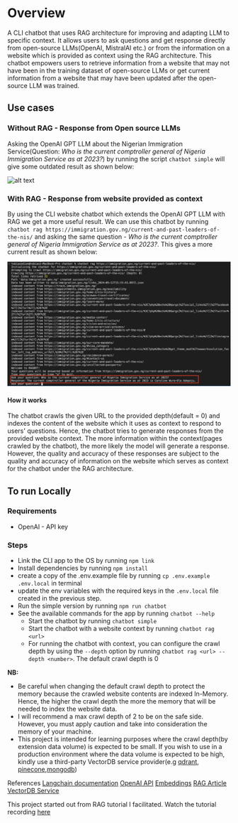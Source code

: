 # Overview

A CLI chatbot that uses RAG architecture for improving and adapting LLM to specific context. It allows users to ask questions and get response directly from open-source LLMs(OpenAI, MistralAI etc.) or from the information on a website which is provided as context using the RAG architecture. This chatbot empowers users to retrieve information from a website that may not have been in the training dataset of open-source LLMs or get current information from a website that may have been updated after the open-source LLM was trained.

## Use cases

### Without RAG - Response from Open source LLMs

Asking the OpenAI GPT LLM about the Nigerian Immigration Service(Question: _Who is the current comptroller general of Nigeria Immigration Service as at 2023?_) by running the script `chatbot simple` will give some outdated result as shown below:

![alt text](result.png)

### With RAG - Response from website provided as context

By using the CLI website chatbot which extends the OpenAI GPT LLM with RAG we get a more useful result. We can use this chatbot by running `chatbot rag https://immigration.gov.ng/current-and-past-leaders-of-the-nis/` and asking the same question - _Who is the current comptroller general of Nigeria Immigration Service as at 2023?_. This gives a more current result as shown below:

![alt text](documentation/result_with_rag.png)

#### How it works

The chatbot crawls the given URL to the provided depth(default = 0) and indexes the content of the website which it uses as context to respond to users' questions. Hence, the chatbot tries to generate responses from the provided website context. The more information within the context(pages crawled by the chatbot), the more likely the model will generate a response. However, the quality and accuracy of these responses are subject to the quality and accuracy of information on the website which serves as context for the chatbot under the RAG architecture.

## To run Locally

### Requirements

- OpenAI - API key

### Steps

- Link the CLI app to the OS by running `npm link`
- Install dependencies by running `npm install`
- create a copy of the .env.example file by running `cp .env.example .env.local` in terminal
- update the env variables with the required keys in the `.env.local` file created in the previous step.
- Run the simple version by running `npm run chatbot`
- See the available commands for the app by running `chatbot --help`
  - Start the chatbot by running `chatbot simple`
  - Start the chatbot with a website context by running `chatbot rag <url>`
  - For running the chatbot with context, you can configure the crawl depth by using the `--depth` option by running `chatbot rag <url> --depth <number>`. The default crawl depth is 0

**NB:**

- Be careful when changing the default crawl depth to protect the memory because the crawled website contents are indexed In-Memory. Hence, the higher the crawl depth the more the memory that will be needed to index the website data.
- I will recommend a max crawl depth of 2 to be on the safe side. However, you must apply caution and take into consideration the memory of your machine.
- This project is intended for learning purposes where the crawl depth(by extension data volume) is expected to be small. If you wish to use in a production environment where the data volume is expected to be high, kindly use a third-party VectorDB service provider(e.g [qdrant](https://qdrant.tech/), [pinecone](https://www.pinecone.io/),[mongodb](https://www.mongodb.com/docs/atlas/atlas-vector-search/tutorials/vector-search-quick-start/#objectives))

References
[Langchain documentation](https://js.langchain.com/docs/get_started/quickstart)
[OpenAI API](https://platform.openai.com/api-keys)
[Embeddings](https://platform.openai.com/docs/guides/embeddings)
[RAG Article](https://medium.com/@bijit211987/rag-vs-vectordb-2c8cb3e0ee52)
[VectorDB Service](https://qdrant.tech/)

This project started out from RAG tutorial I facilitated. Watch the tutorial recording [here](https://drive.google.com/file/d/1goNpRpVwbPUdBUx5CHHMY8kBMS9SW05I/view?usp=drive_link)
